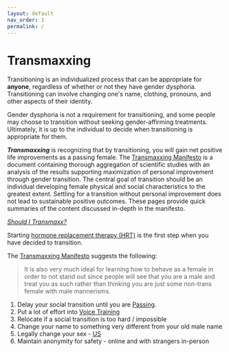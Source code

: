 ```yaml
---
layout: default
nav_order: 1
permalink: /
---
```


# Transmaxxing

Transitioning is an individualized process that can be appropriate for **anyone**, regardless of whether or not they have gender dysphoria. Transitioning can involve changing one's name, clothing, pronouns, and other aspects of their identity.

Gender dysphoria is not a requirement for transitioning, and some people may choose to transition without seeking gender-affirming treatments. Ultimately, it is up to the individual to decide when transitioning is appropriate for them.

***Transmaxxing*** is recognizing that by transitioning, you will gain net positive life improvements as a passing female. The [Transmaxxing Manifesto](https://archive.org/details/transmaxxing11) is a document containing thorough aggregation of scientific studies with an analysis of the results supporting maximization of personal improvement through gender transition. The central goal of transition should be an individual developing female physical and social characteristics to the greatest extent. Settling for a transition without personal improvement does not lead to sustainable positive outcomes. These pages provide quick summaries of the content discussed in-depth in the manifesto.

[*Should I Transmaxx?*](WHY)

Starting [hormone replacement therapy (HRT)](medical/HRT) is the first step when you have decided to transition.

The [Transmaxxing Manifesto](https://archive.org/details/transmaxxing11) suggests the following:


> It is also very much ideal for learning how to behave as a female in order to not stand out since people 
will see that you are a male and treat you as such rather than thinking you are just some non-trans 
female with male mannerisms. 

1. Delay your social transition until you are [Passing](passing/PASSING).
2. Put a lot of effort into [Voice Training](VOICE) 
3. Relocate if a social transition is too hard / impossible
5. Change your name to something very different from your old male name
6. Legally change your sex - [US](https://transequality.org/documents/)
7. Maintain anonymity for safety - online and with strangers in-person